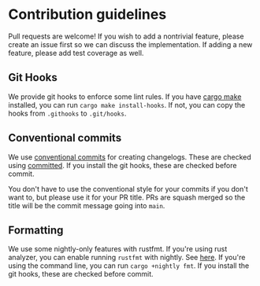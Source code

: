 # Contribution guidelines

Pull requests are welcome! If you wish to add a nontrivial feature, please
create an issue first so we can discuss the implementation. If adding a new
feature, please add test coverage as well.

## Git Hooks

We provide git hooks to enforce some lint rules. If you have
[cargo make](https://github.com/sagiegurari/cargo-make) installed, you can run
`cargo make install-hooks`. If not, you can copy the hooks from `.githooks` to
`.git/hooks`.

## Conventional commits

We use [conventional commits](https://www.conventionalcommits.org/en/v1.0.0/)
for creating changelogs. These are checked using
[committed](https://github.com/crate-ci/committed). If you install the git
hooks, these are checked before commit.

You don't have to use the conventional style for your commits if you don't want
to, but please use it for your PR title. PRs are squash merged so the title will
be the commit message going into `main`.

## Formatting

We use some nightly-only features with rustfmt. If you're using rust analyzer,
you can enable running `rustfmt` with nightly. See
[here](https://github.com/rust-lang/rust-analyzer/issues/3627). If you're using
the command line, you can run `cargo +nightly fmt`. If you install the git
hooks, these are checked before commit.
